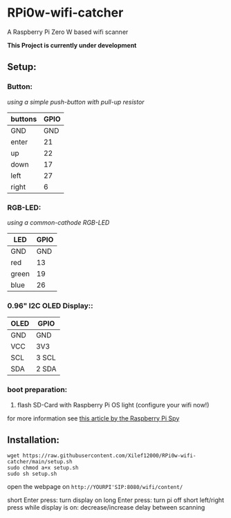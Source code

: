 # RPi0w-wifi-catcher
A Raspberry Pi Zero W based wifi scanner

**This Project is currently under development**
## Setup:
### Button:
*using a simple push-button with pull-up resistor*

| buttons | GPIO |
|---------|------|
| GND     | GND  |
| enter   | 21   |
| up      | 22   |
| down    | 17   |
| left    | 27   |
| right   | 6    |

### RGB-LED:
*using a common-cathode RGB-LED*

| LED   | GPIO |
|-------|------|
| GND   | GND  |
| red   | 13   |
| green | 19   |
| blue  | 26   |

### 0.96" I2C OLED Display::
| OLED | GPIO  |
|------|-------|
| GND  | GND   |
| VCC  | 3V3   |
| SCL  | 3 SCL |
| SDA  | 2 SDA |

### boot preparation:
1. flash SD-Card with Raspberry Pi OS light (configure your wifi now!)

for more information see [this article by the Raspberry Pi Spy](https://www.raspberrypi-spy.co.uk/2020/05/adding-ethernet-to-a-pi-zero/)

## Installation:
```
wget https://raw.githubusercontent.com/Xilef12000/RPi0w-wifi-catcher/main/setup.sh
sudo chmod a+x setup.sh
sudo sh setup.sh
```

open the webpage on `http://YOURPI'SIP:8080/wifi/content/`

short Enter press: turn display on
long Enter press: turn pi off
short left/right press while display is on: decrease/increase delay between scanning
